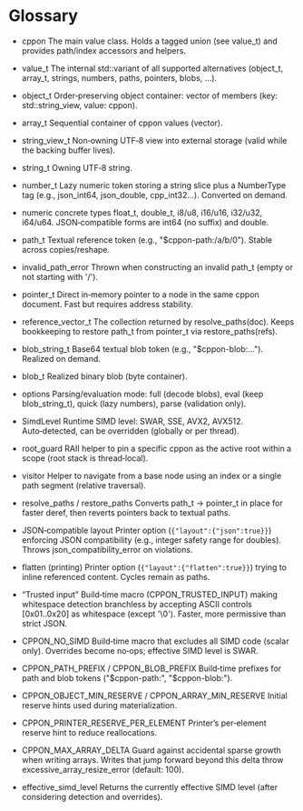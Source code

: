 # Glossary

- cppon
  The main value class. Holds a tagged union (see value_t) and provides path/index accessors and helpers.

- value_t
  The internal std::variant of all supported alternatives (object_t, array_t, strings, numbers, paths, pointers, blobs, …).

- object_t
  Order‑preserving object container: vector of members (key: std::string_view, value: cppon).

- array_t
  Sequential container of cppon values (vector<cppon>).

- string_view_t
  Non‑owning UTF‑8 view into external storage (valid while the backing buffer lives).

- string_t
  Owning UTF‑8 string.

- number_t
  Lazy numeric token storing a string slice plus a NumberType tag (e.g., json_int64, json_double, cpp_int32…). Converted on demand.

- numeric concrete types
  float_t, double_t, i8/u8, i16/u16, i32/u32, i64/u64. JSON‑compatible forms are int64 (no suffix) and double.

- path_t
  Textual reference token (e.g., "$cppon-path:/a/b/0"). Stable across copies/reshape.

- invalid_path_error
  Thrown when constructing an invalid path_t (empty or not starting with '/').

- pointer_t
  Direct in‑memory pointer to a node in the same cppon document. Fast but requires address stability.

- reference_vector_t
  The collection returned by resolve_paths(doc). Keeps bookkeeping to restore path_t from pointer_t via restore_paths(refs).

- blob_string_t
  Base64 textual blob token (e.g., "$cppon-blob:…"). Realized on demand.

- blob_t
  Realized binary blob (byte container).

- options
  Parsing/evaluation mode: full (decode blobs), eval (keep blob_string_t), quick (lazy numbers), parse (validation only).

- SimdLevel
  Runtime SIMD level: SWAR, SSE, AVX2, AVX512. Auto‑detected, can be overridden (globally or per thread).

- root_guard
  RAII helper to pin a specific cppon as the active root within a scope (root stack is thread‑local).

- visitor
  Helper to navigate from a base node using an index or a single path segment (relative traversal).

- resolve_paths / restore_paths
  Converts path_t → pointer_t in place for faster deref, then reverts pointers back to textual paths.

- JSON‑compatible layout
  Printer option (`{"layout":{"json":true}}`) enforcing JSON compatibility (e.g., integer safety range for doubles). Throws json_compatibility_error on violations.

- flatten (printing)
  Printer option (`{"layout":{"flatten":true}}`) trying to inline referenced content. Cycles remain as paths.

- “Trusted input”
  Build‑time macro (CPPON_TRUSTED_INPUT) making whitespace detection branchless by accepting ASCII controls [0x01..0x20] as whitespace (except '\0'). Faster, more permissive than strict JSON.

- CPPON_NO_SIMD
  Build‑time macro that excludes all SIMD code (scalar only). Overrides become no‑ops; effective SIMD level is SWAR.

- CPPON_PATH_PREFIX / CPPON_BLOB_PREFIX
  Build‑time prefixes for path and blob tokens ("$cppon-path:", "$cppon-blob:").

- CPPON_OBJECT_MIN_RESERVE / CPPON_ARRAY_MIN_RESERVE
  Initial reserve hints used during materialization.

- CPPON_PRINTER_RESERVE_PER_ELEMENT
  Printer’s per‑element reserve hint to reduce reallocations.

- CPPON_MAX_ARRAY_DELTA
  Guard against accidental sparse growth when writing arrays. Writes that jump forward beyond this delta throw excessive_array_resize_error (default: 100).

- effective_simd_level
  Returns the currently effective SIMD level (after considering detection and overrides).